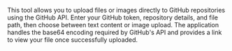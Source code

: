 This tool allows you to upload files or images directly to GitHub repositories using the GitHub API. Enter your GitHub token, repository details, and file path, then choose between text content or image upload. The application handles the base64 encoding required by GitHub's API and provides a link to view your file once successfully uploaded.

<!-- Generated from commit: 4b7902dd659f4a47a4f3e751198fa8b48b5c3514 -->